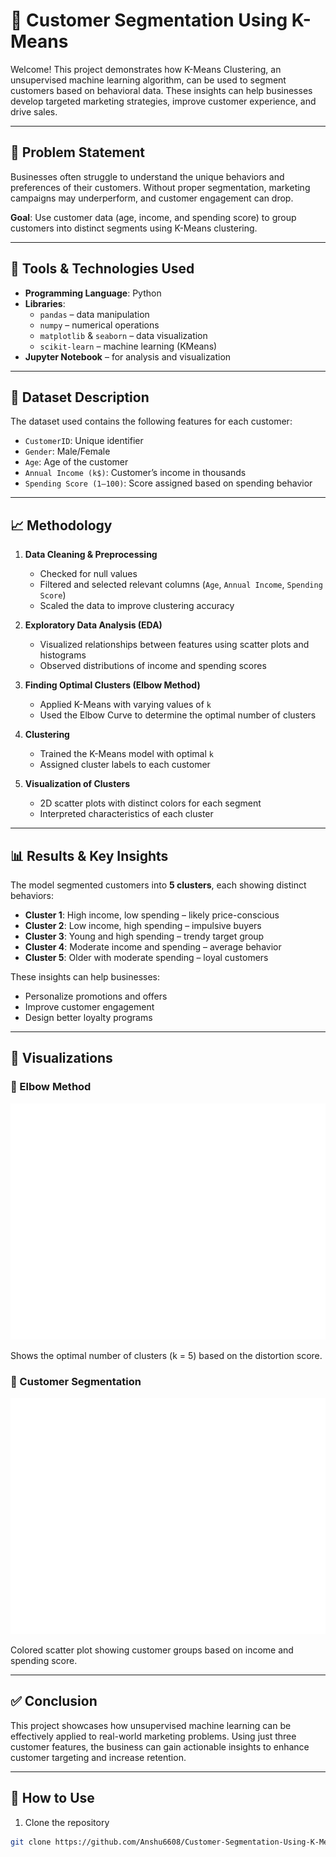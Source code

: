 # 🧠 Customer Segmentation Using K-Means

Welcome! This project demonstrates how K-Means Clustering, an unsupervised machine learning algorithm, can be used to segment customers based on behavioral data. These insights can help businesses develop targeted marketing strategies, improve customer experience, and drive sales.

---

## 📌 Problem Statement

Businesses often struggle to understand the unique behaviors and preferences of their customers. Without proper segmentation, marketing campaigns may underperform, and customer engagement can drop.

**Goal**: Use customer data (age, income, and spending score) to group customers into distinct segments using K-Means clustering.

---

## 🧰 Tools & Technologies Used

- **Programming Language**: Python
- **Libraries**: 
  - `pandas` – data manipulation
  - `numpy` – numerical operations
  - `matplotlib` & `seaborn` – data visualization
  - `scikit-learn` – machine learning (KMeans)
- **Jupyter Notebook** – for analysis and visualization

---

## 📁 Dataset Description

The dataset used contains the following features for each customer:

- `CustomerID`: Unique identifier
- `Gender`: Male/Female
- `Age`: Age of the customer
- `Annual Income (k$)`: Customer’s income in thousands
- `Spending Score (1–100)`: Score assigned based on spending behavior

---

## 📈 Methodology

1. **Data Cleaning & Preprocessing**
   - Checked for null values
   - Filtered and selected relevant columns (`Age`, `Annual Income`, `Spending Score`)
   - Scaled the data to improve clustering accuracy

2. **Exploratory Data Analysis (EDA)**
   - Visualized relationships between features using scatter plots and histograms
   - Observed distributions of income and spending scores

3. **Finding Optimal Clusters (Elbow Method)**
   - Applied K-Means with varying values of `k`
   - Used the Elbow Curve to determine the optimal number of clusters

4. **Clustering**
   - Trained the K-Means model with optimal `k`
   - Assigned cluster labels to each customer

5. **Visualization of Clusters**
   - 2D scatter plots with distinct colors for each segment
   - Interpreted characteristics of each cluster

---

## 📊 Results & Key Insights

The model segmented customers into **5 clusters**, each showing distinct behaviors:

- **Cluster 1**: High income, low spending – likely price-conscious
- **Cluster 2**: Low income, high spending – impulsive buyers
- **Cluster 3**: Young and high spending – trendy target group
- **Cluster 4**: Moderate income and spending – average behavior
- **Cluster 5**: Older with moderate spending – loyal customers

These insights can help businesses:

- Personalize promotions and offers
- Improve customer engagement
- Design better loyalty programs

---

## 📸 Visualizations

### 🔹 Elbow Method
![Elbow Plot](elbow_plot.png)

Shows the optimal number of clusters (k = 5) based on the distortion score.

### 🔹 Customer Segmentation
![Customer Clusters](customer_clusters.png)

Colored scatter plot showing customer groups based on income and spending score.

---

## ✅ Conclusion

This project showcases how unsupervised machine learning can be effectively applied to real-world marketing problems. Using just three customer features, the business can gain actionable insights to enhance customer targeting and increase retention.

---

## 📎 How to Use

1. Clone the repository  
```bash
git clone https://github.com/Anshu6608/Customer-Segmentation-Using-K-Means.git
